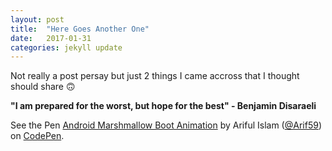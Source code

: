 ```yaml
---
layout: post
title:  "Here Goes Another One"
date:   2017-01-31
categories: jekyll update
---
```

Not really a post persay but just 2 things I came accross that I thought should share 🙃

<b>"I am prepared for the worst, but hope for the best" - Benjamin Disaraeli</b>

<p data-height="333" data-theme-id="0" data-slug-hash="ZBbyeL" data-default-tab="result" data-user="Arif59" data-embed-version="2" data-pen-title="Android Marshmallow Boot Animation" class="codepen">See the Pen <a href="https://codepen.io/Arif59/pen/ZBbyeL/">Android Marshmallow Boot Animation</a> by Ariful Islam (<a href="http://codepen.io/Arif59">@Arif59</a>) on <a href="http://codepen.io">CodePen</a>.</p>
<script async src="https://production-assets.codepen.io/assets/embed/ei.js"></script>

